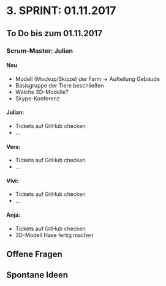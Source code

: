 # 3. SPRINT: 01.11.2017
## To Do bis zum 01.11.2017
### Scrum-Master: Julian

#### Neu
* Modell (Mockup/Skizze) der Farm -> Aufteilung Gebäude
* Basisgruppe der Tiere beschließen
* Welche 3D-Modelle?
* Skype-Konferenz

#### Julian:
* Tickets auf GitHub checken
* ...

#### Vera:
* Tickets auf GitHub checken
* ...

#### Vivi:
* Tickets auf GitHub checken
* ...

#### Anja:
* Tickets auf GitHub checken
* 3D-Modell Hase fertig machen


## Offene Fragen

## Spontane Ideen
